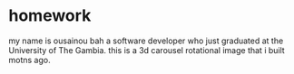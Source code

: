 # homework
my name is ousainou bah
a software developer who just graduated at the University of The Gambia.
this is a 3d carousel rotational image that i built motns ago.
